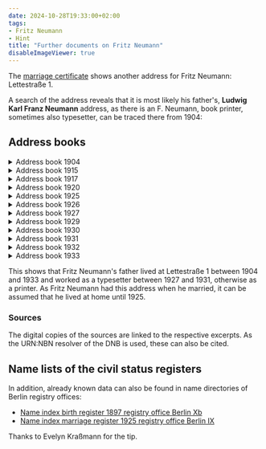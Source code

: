 ```yaml
---
date: 2024-10-28T19:33:00+02:00
tags:
- Fritz Neumann
- Hint
title: "Further documents on Fritz Neumann"
disableImageViewer: true
---
```


The [marriage certificate](/post/fritz-neumann-civil-registry/) shows another address for Fritz Neumann: Lettestraße 1.

A search of the address reveals that it is most likely his father's, **Ludwig Karl Franz Neumann** address, as there is an F. Neumann, book printer, sometimes also typesetter, can be traced there from 1904:

## Address books

<details>
<summary>Address book 1904</summary>
{{< figure src="Adressbuch 1904.png" width="400px" link="https://nbn-resolving.org/urn:nbn:de:kobv:109-1-1253273/fragment/page=2912" caption="Address book 1904" class="center" >}}
(Der Kopf der Spalte befindet sich vor dem  Umbruch)
</details>

<details>
<summary>Address book 1915</summary>
{{< figure src="Adressbuch 1915.png" width="400px" link="https://nbn-resolving.org/urn:nbn:de:kobv:109-1-2958907/fragment/page=4524" caption="Address book 1915" class="center" >}}
</details>

<details>
<summary>Address book 1917</summary>
{{< figure src="Adressbuch 1917.png" width="400px" link="https://nbn-resolving.org/urn:nbn:de:kobv:109-1-3099030/fragment/page=4326" caption="Address book 1917" class="center" >}}
</details>

<details>
<summary>Address book 1920</summary>
{{< figure src="Adressbuch 1920.png" width="400px" link="https://nbn-resolving.org/urn:nbn:de:kobv:109-1-3294742/fragment/page=3951" caption="Address book 1920" class="center" >}}
</details>

<details>
<summary>Address book 1925</summary>
{{< figure src="Adressbuch 1925.png" width="400px" link="https://nbn-resolving.org/urn:nbn:de:kobv:109-1-3569947/fragment/page=5303" caption="Address book 1925" class="center" >}}
</details>

<details>
<summary>Address book 1926</summary>
{{< figure src="Adressbuch 1926.png" width="400px" link="https://nbn-resolving.org/urn:nbn:de:kobv:109-1-3642571/fragment/page=5493" caption="Address book 1926" class="center" >}}
</details>

<details>
<summary>Address book 1927</summary>
{{< figure src="Adressbuch 1927.png" width="400px" link="https://nbn-resolving.org/urn:nbn:de:kobv:109-1-3717875/fragment/page=5647" caption="Address book 1927 - Als Schriftsetzer" class="center" >}}
</details>

<details>
<summary>Address book 1929</summary>
{{< figure src="Adressbuch 1929.png" width="400px" link="https://nbn-resolving.org/urn:nbn:de:kobv:109-1-3874240/fragment/page=5973" caption="Address book 1929" class="center" >}}
</details>

<details>
<summary>Address book 1930</summary>
{{< figure src="Adressbuch 1930.png" width="400px" link="https://nbn-resolving.org/urn:nbn:de:kobv:109-1-3955025/fragment/page=5765" caption="Address book 1930 " class="center" >}}
</details>

<details>
<summary>Address book 1931</summary>
{{< figure src="Adressbuch 1931.png" width="400px" link="https://nbn-resolving.org/urn:nbn:de:kobv:109-1-4034689/fragment/page=5435" caption="Address book 1931 - Wieder als Buchdrucker" class="center" >}}
</details>

<details>
<summary>Address book 1932</summary>
{{< figure src="Adressbuch 1932.png" width="400px" link="https://nbn-resolving.org/urn:nbn:de:kobv:109-1-4111925/fragment/page=5274" caption="Address book 1932" class="center" >}}
</details>

<details>
<summary>Address book 1933</summary>
{{< figure src="Adressbuch 1933.png" width="400px" link="https://nbn-resolving.org/urn:nbn:de:kobv:109-1-4187665/fragment/page=4525" caption="Address book 1933" class="center" >}}
</details>


This shows that Fritz Neumann's father lived at Lettestraße 1 between 1904 and 1933 and worked as a typesetter between 1927 and 1931, otherwise as a printer.
As Fritz Neumann had this address when he married, it can be assumed that he lived at home until 1925.

### Sources

The digital copies of the sources are linked to the respective excerpts. As the URN:NBN resolver of the DNB is used, these can also be cited.

## Name lists of the civil status registers

In addition, already known data can also be found in name directories of Berlin registry offices:

* [Name index birth register 1897 registry office Berlin Xb](http://www.content.landesarchiv-berlin.de/labsa/pdf/P_Rep_221_0605.pdf#page=167)
* [Name index marriage register 1925 registry office Berlin IX](http://www.content.landesarchiv-berlin.de/labsa/pdf/P_Rep_806_0658.pdf#page=33)

Thanks to Evelyn Kraßmann for the tip.
